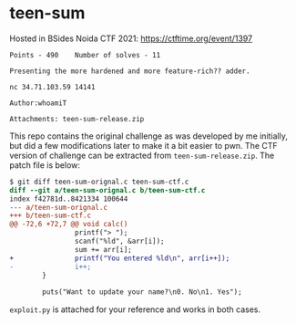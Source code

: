 # teen-sum
Hosted in BSides Noida CTF 2021: https://ctftime.org/event/1397
```
Points - 490	Number of solves - 11

Presenting the more hardened and more feature-rich?? adder.

nc 34.71.103.59 14141

Author:whoamiT

Attachments: teen-sum-release.zip
```

This repo contains the original challenge as was developed by me initially, but did a few modifications later to make it a bit easier to pwn. The CTF version of challenge can be extracted from `teen-sum-release.zip`. The patch file is below:
```diff
$ git diff teen-sum-orignal.c teen-sum-ctf.c
diff --git a/teen-sum-orignal.c b/teen-sum-ctf.c
index f42781d..8421334 100644
--- a/teen-sum-orignal.c
+++ b/teen-sum-ctf.c
@@ -72,6 +72,7 @@ void calc()
                printf("> ");
                scanf("%ld", &arr[i]);
                sum += arr[i];
+               printf("You entered %ld\n", arr[i++]);
-				i++;
        }
 
        puts("Want to update your name?\n0. No\n1. Yes");
```

`exploit.py` is attached for your reference and works in both cases.